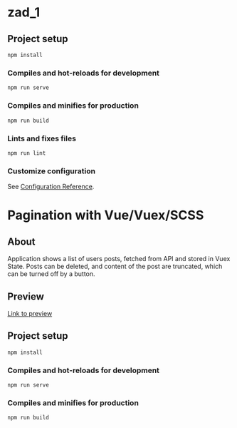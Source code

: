 # zad_1

## Project setup
```
npm install
```

### Compiles and hot-reloads for development
```
npm run serve
```

### Compiles and minifies for production
```
npm run build
```

### Lints and fixes files
```
npm run lint
```

### Customize configuration
See [Configuration Reference](https://cli.vuejs.org/config/).





# Pagination with Vue/Vuex/SCSS



## About


Application shows a list of users posts, fetched from API and stored in Vuex State. Posts can be deleted, and content of the post are truncated, which can be turned off by a button. 




## Preview

[Link to preview](https://gallant-goldberg-03e42f.netlify.app/)



## Project setup
```
npm install
```

### Compiles and hot-reloads for development
```
npm run serve
```

### Compiles and minifies for production
```
npm run build
```

